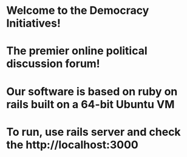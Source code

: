 # Welcome to the Democracy Initiatives! 
# The premier online political discussion forum!
#
# Our software is based on ruby on rails built on a 64-bit Ubuntu VM
# To run, use rails server and check the http://localhost:3000 
# 
